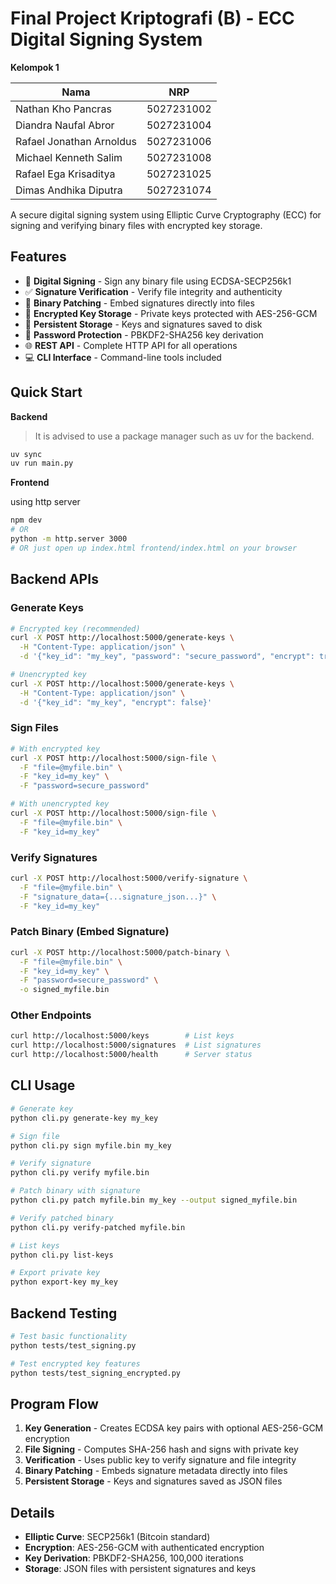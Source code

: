 # Final Project Kriptografi (B) - ECC Digital Signing System

**Kelompok 1**

| Nama                     | NRP        |
| ------------------------ | ---------- |
| Nathan Kho Pancras       | 5027231002 |
| Diandra Naufal Abror     | 5027231004 |
| Rafael Jonathan Arnoldus | 5027231006 |
| Michael Kenneth Salim    | 5027231008 |
| Rafael Ega Krisaditya    | 5027231025 |
| Dimas Andhika Diputra    | 5027231074 |

A secure digital signing system using Elliptic Curve Cryptography (ECC) for signing and verifying binary files with encrypted key storage.

## Features

- 📝 **Digital Signing** - Sign any binary file using ECDSA-SECP256k1
- ✅ **Signature Verification** - Verify file integrity and authenticity
- 🔧 **Binary Patching** - Embed signatures directly into files
- 🔐 **Encrypted Key Storage** - Private keys protected with AES-256-GCM
- 💾 **Persistent Storage** - Keys and signatures saved to disk
- 🔑 **Password Protection** - PBKDF2-SHA256 key derivation
- 🌐 **REST API** - Complete HTTP API for all operations
- 💻 **CLI Interface** - Command-line tools included

## Quick Start

**Backend**

> It is advised to use a package manager such as uv for the backend.

```bash
uv sync
uv run main.py
```

**Frontend**

using http server

```bash
npm dev
# OR
python -m http.server 3000
# OR just open up index.html frontend/index.html on your browser
```

## Backend APIs

### Generate Keys

```bash
# Encrypted key (recommended)
curl -X POST http://localhost:5000/generate-keys \
  -H "Content-Type: application/json" \
  -d '{"key_id": "my_key", "password": "secure_password", "encrypt": true}'

# Unencrypted key
curl -X POST http://localhost:5000/generate-keys \
  -H "Content-Type: application/json" \
  -d '{"key_id": "my_key", "encrypt": false}'
```

### Sign Files

```bash
# With encrypted key
curl -X POST http://localhost:5000/sign-file \
  -F "file=@myfile.bin" \
  -F "key_id=my_key" \
  -F "password=secure_password"

# With unencrypted key
curl -X POST http://localhost:5000/sign-file \
  -F "file=@myfile.bin" \
  -F "key_id=my_key"
```

### Verify Signatures

```bash
curl -X POST http://localhost:5000/verify-signature \
  -F "file=@myfile.bin" \
  -F "signature_data={...signature_json...}" \
  -F "key_id=my_key"
```

### Patch Binary (Embed Signature)

```bash
curl -X POST http://localhost:5000/patch-binary \
  -F "file=@myfile.bin" \
  -F "key_id=my_key" \
  -F "password=secure_password" \
  -o signed_myfile.bin
```

### Other Endpoints

```bash
curl http://localhost:5000/keys        # List keys
curl http://localhost:5000/signatures  # List signatures
curl http://localhost:5000/health      # Server status
```

## CLI Usage

```bash
# Generate key
python cli.py generate-key my_key

# Sign file
python cli.py sign myfile.bin my_key

# Verify signature
python cli.py verify myfile.bin

# Patch binary with signature
python cli.py patch myfile.bin my_key --output signed_myfile.bin

# Verify patched binary
python cli.py verify-patched myfile.bin

# List keys
python cli.py list-keys

# Export private key
python export-key my_key
```

## Backend Testing

```bash
# Test basic functionality
python tests/test_signing.py

# Test encrypted key features
python tests/test_signing_encrypted.py
```

## Program Flow

1. **Key Generation** - Creates ECDSA key pairs with optional AES-256-GCM encryption
2. **File Signing** - Computes SHA-256 hash and signs with private key
3. **Verification** - Uses public key to verify signature and file integrity
4. **Binary Patching** - Embeds signature metadata directly into files
5. **Persistent Storage** - Keys and signatures saved as JSON files

## Details

- **Elliptic Curve**: SECP256k1 (Bitcoin standard)
- **Encryption**: AES-256-GCM with authenticated encryption
- **Key Derivation**: PBKDF2-SHA256, 100,000 iterations
- **Storage**: JSON files with persistent signatures and keys
